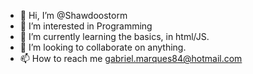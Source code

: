 - 👋 Hi, I’m @Shawdoostorm
- 👀 I’m interested in Programming
- 🌱 I’m currently learning the basics, in html/JS.
- 💞️ I’m looking to collaborate on anything.
- 📫 How to reach me gabriel.marques84@hotmail.com

<!---
Shawdoostorm/Shawdoostorm is a ✨ special ✨ repository because its `README.md` (this file) appears on your GitHub profile.
You can click the Preview link to take a look at your changes.
--->
